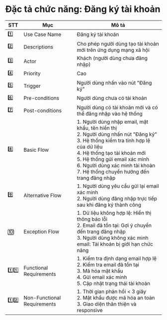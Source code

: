 # Đặc tả chức năng: Đăng ký tài khoản

| STT | Mục | Mô tả |
|-----|-----|-------|
| 1️⃣ | Use Case Name | Đăng ký tài khoản |
| 2️⃣ | Descriptions | Cho phép người dùng tạo tài khoản mới trên ứng dụng mạng xã hội |
| 3️⃣ | Actor | Khách (người dùng chưa đăng nhập) |
| 4️⃣ | Priority | Cao |
| 5️⃣ | Trigger | Người dùng nhấn vào nút "Đăng ký" |
| 6️⃣ | Pre-conditions | Người dùng chưa có tài khoản |
| 7️⃣ | Post-conditions | Người dùng có tài khoản mới và có thể đăng nhập vào hệ thống |
| 8️⃣ | Basic Flow | 1. Người dùng nhập email, mật khẩu, tên hiển thị<br>2. Người dùng nhấn nút "Đăng ký"<br>3. Hệ thống kiểm tra tính hợp lệ của dữ liệu<br>4. Hệ thống tạo tài khoản mới<br>5. Hệ thống gửi email xác minh<br>6. Người dùng xác minh tài khoản<br>7. Hệ thống chuyển hướng đến trang đăng nhập |
| 9️⃣ | Alternative Flow | 1. Người dùng yêu cầu gửi lại email xác minh<br>2. Người dùng đăng nhập trực tiếp sau khi đăng ký thành công |
| 🔟 | Exception Flow | 1. Dữ liệu không hợp lệ: Hiển thị thông báo lỗi<br>2. Email đã tồn tại: Gợi ý chuyển đến trang đăng nhập<br>3. Người dùng không xác minh email: Tài khoản bị giới hạn chức năng |
| 1️⃣1️⃣ | Functional Requirements | 1. Kiểm tra định dạng email hợp lệ<br>2. Kiểm tra email đã tồn tại<br>3. Mã hóa mật khẩu<br>4. Gửi email xác minh<br>5. Cập nhật trạng thái tài khoản |
| 1️⃣2️⃣ | Non-Functional Requirements | 1. Thời gian phản hồi < 3 giây<br>2. Mật khẩu được mã hóa an toàn<br>3. Giao diện thân thiện và responsive | 